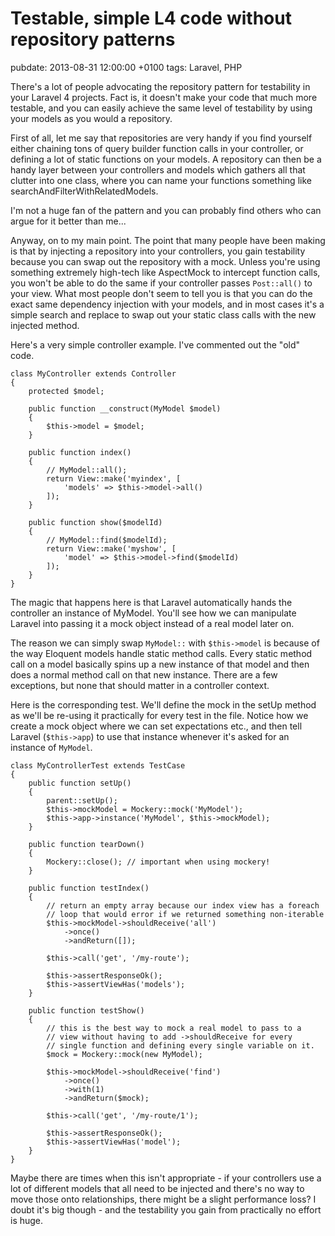 # Testable, simple L4 code without repository patterns
pubdate: 2013-08-31 12:00:00 +0100
tags: Laravel, PHP

There's a lot of people advocating the repository pattern for testability in your Laravel 4 projects. Fact is, it doesn't make your code that much more testable, and you can easily achieve the same level of testability by using your models as you would a repository.

First of all, let me say that repositories are very handy if you find yourself either chaining tons of query builder function calls in your controller, or defining a lot of static functions on your models. A repository can then be a handy layer between your controllers and models which gathers all that clutter into one class, where you can name your functions something like searchAndFilterWithRelatedModels.

I'm not a huge fan of the pattern and you can probably find others who can argue for it better than me...

Anyway, on to my main point. The point that many people have been making is that by injecting a repository into your controllers, you gain testability because you can swap out the repository with a mock. Unless you're using something extremely high-tech like AspectMock to intercept function calls, you won't be able to do the same if your controller passes `Post::all()` to your view. What most people don't seem to tell you is that you can do the exact same dependency injection with your models, and in most cases it's a simple search and replace to swap out your static class calls with the new injected method.

Here's a very simple controller example. I've commented out the "old" code.

	class MyController extends Controller
	{
		protected $model;

		public function __construct(MyModel $model)
		{
			$this->model = $model;
		}

		public function index()
		{
			// MyModel::all();
			return View::make('myindex', [
				'models' => $this->model->all()
			]);
		}

		public function show($modelId)
		{
			// MyModel::find($modelId);
			return View::make('myshow', [
				'model' => $this->model->find($modelId)
			]);
		}
	}

The magic that happens here is that Laravel automatically hands the controller an instance of MyModel. You'll see how we can manipulate Laravel into passing it a mock object instead of a real model later on.

The reason we can simply swap `MyModel::` with `$this->model` is because of the way Eloquent models handle static method calls. Every static method call on a model basically spins up a new instance of that model and then does a normal method call on that new instance. There are a few exceptions, but none that should matter in a controller context.

Here is the corresponding test. We'll define the mock in the setUp method as we'll be re-using it practically for every test in the file. Notice how we create a mock object where we can set expectations etc., and then tell Laravel (`$this->app`) to use that instance whenever it's asked for an instance of `MyModel`.

	class MyControllerTest extends TestCase
	{
		public function setUp()
		{
			parent::setUp();
			$this->mockModel = Mockery::mock('MyModel');
			$this->app->instance('MyModel', $this->mockModel);
		}
		
		public function tearDown()
		{
			Mockery::close(); // important when using mockery!
		}

		public function testIndex()
		{
			// return an empty array because our index view has a foreach
			// loop that would error if we returned something non-iterable
			$this->mockModel->shouldReceive('all')
				->once()
				->andReturn([]);

			$this->call('get', '/my-route');

			$this->assertResponseOk();
			$this->assertViewHas('models');
		}

		public function testShow()
		{
			// this is the best way to mock a real model to pass to a
			// view without having to add ->shouldReceive for every
			// single function and defining every single variable on it.
			$mock = Mockery::mock(new MyModel);

			$this->mockModel->shouldReceive('find')
				->once()
				->with(1)
				->andReturn($mock);

			$this->call('get', '/my-route/1');

			$this->assertResponseOk();
			$this->assertViewHas('model');
		}
	}

Maybe there are times when this isn't appropriate - if your controllers use a lot of different models that all need to be injected and there's no way to move those onto relationships, there might be a slight performance loss? I doubt it's big though - and the testability you gain from practically no effort is huge.